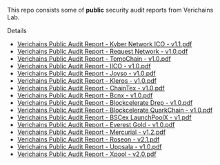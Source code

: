 This repo consists some of **public** security audit reports from Verichains Lab.

Details 

  * [Verichains Public Audit Report - Kyber Network ICO - v1.1.pdf](https://github.com/verichains/public-audit-reports/blob/main/Verichains%20Public%20Audit%20Report%20-%20Kyber%20Network%20ICO%20-%20v1.1.pdf)
  * [Verichains Public Audit Report - Request Network - v1.0.pdf](https://github.com/verichains/public-audit-reports/blob/main/Verichains%20Public%20Audit%20Report%20-%20Request%20Network%20-%20v1.0.pdf)
  * [Verichains Public Audit Report - TomoChain - v1.0.pdf](https://github.com/verichains/public-audit-reports/blob/main/Verichains%20Public%20Audit%20Report%20-%20TomoChain%20-%20v1.0.pdf)
  * [Verichains Public Audit Report - IICO - v1.0.pdf](https://github.com/verichains/public-audit-reports/blob/main/Verichains%20Public%20Audit%20Report%20-%20IICO%20-%20v1.0.pdf)
  * [Verichains Public Audit Report - Joyso - v1.0.pdf](https://github.com/verichains/public-audit-reports/blob/main/Verichains%20Public%20Audit%20Report%20-%20Joyso%20-%20v1.0.pdf)
  * [Verichains Public Audit Report - Kleros - v1.0.pdf](https://github.com/verichains/public-audit-reports/blob/main/Verichains%20Public%20Audit%20Report%20-%20Kleros%20-%20v1.0.pdf)
  * [Verichains Public Audit Report - ChainTex - v1.0.pdf](https://github.com/verichains/public-audit-reports/blob/main/Verichains%20Public%20Audit%20Report%20-%20ChainTex%20-%20v1.0.pdf)
  * [Verichains Public Audit Report - Bcnx - v1.0.pdf](https://github.com/verichains/public-audit-reports/blob/main/Verichains%20Public%20Audit%20Report%20-%20Bcnx%20-%20v1.0.pdf)
  * [Verichains Public Audit Report - Blockcelerate Drep - v1.0.pdf](https://github.com/verichains/public-audit-reports/blob/main/Verichains%20Public%20Audit%20Report%20-%20Blockcelerate%20Drep%20-%20v1.0.pdf)
  * [Verichains Public Audit Report - Blockcelerate QuarkChain - v1.0.pdf](https://github.com/verichains/public-audit-reports/blob/main/Verichains%20Public%20Audit%20Report%20-%20Blockcelerate%20QuarkChain%20-%20v1.0.pdf)
  * [Verichains Public Audit Report - BSCex LaunchPoolX - v1.pdf](https://github.com/verichains/public-audit-reports/blob/main/Verichains%20Public%20Audit%20Report%20-%20BSCex%20LaunchPoolX%20-%20v1.pdf)
  * [Verichains Public Audit Report - Everest Gold - v1.0.pdf](https://github.com/verichains/public-audit-reports/blob/main/Verichains%20Public%20Audit%20Report%20-%20Everest%20Gold%20-%20v1.0.pdf)
  * [Verichains Public Audit Report - Mercurial - v1.2.pdf](https://github.com/verichains/public-audit-reports/blob/main/Verichains%20Public%20Audit%20Report%20-%20Mercurial%20-%20v1.2.pdf)
  * [Verichains Public Audit Report - Roseon - v2.1.pdf](https://github.com/verichains/public-audit-reports/blob/main/Verichains%20Public%20Audit%20Report%20-%20Roseon%20-%20v2.1.pdf)
  * [Verichains Public Audit Report - Uppsala - v1.0.pdf](https://github.com/verichains/public-audit-reports/blob/main/Verichains%20Public%20Audit%20Report%20-%20Uppsala%20-%20v1.0.pdf)
  * [Verichains Public Audit Report - Xpool - v2.0.pdf](Verichains%20Public%20Audit%20Report%20-%20Xpool%20-%20v2.0.pdf)